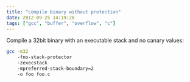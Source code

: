 ```yaml
---
title: "compile binary without protection"
date: 2012-09-25 14:19:28
tags: ["gcc", "buffer", "overflow", "c"]
---
```


Compile a 32bit binary with an executable stack and no canary values:
```bash
gcc -m32                      
    -fno-stack-protector
    -zexecstack
    -mpreferred-stack-boundary=2
    -o foo foo.c
```
